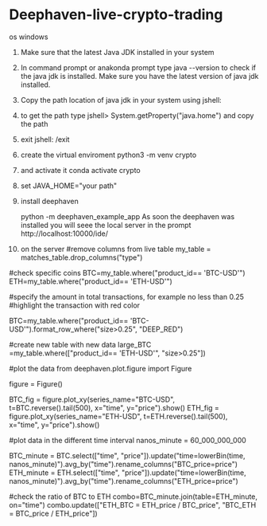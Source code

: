 # Deephaven-live-crypto-trading
os windows

1. Make sure that the latest Java JDK installed in your system
2. In command prompt or anakonda prompt type 
   java --version to check if the java jdk is installed. Make sure you have the latest version of java jdk installed.
3. Copy the path location of java jdk in your system using jshell: 
4. to get the path type 
   jshell> System.getProperty("java.home") and copy the path
5. exit jshell: /exit
6. create the virtual enviroment 
   python3 -m venv crypto
7. and activate it
   conda activate crypto
8. set JAVA_HOME="your path"
9. install deephaven

    python -m deephaven_example_app
    As soon the deephaven was installed you will seee the local server in the prompt
    http://localhost:10000/ide/

10. on the server
#remove columns from live table
my_table = matches_table.drop_columns("type")

#check specific coins
BTC=my_table.where("product_id== 'BTC-USD'")
ETH=my_table.where("product_id== 'ETH-USD'")


#specify the amount in total transactions, for example no less than 0.25
#highlight the transaction with red color

BTC=my_table.where("product_id== 'BTC-USD'").format_row_where("size>0.25", "DEEP_RED")

#create new table with new data
large_BTC =my_table.where(["product_id== 'ETH-USD'", "size>0.25"])

#plot the data
from deephaven.plot.figure import Figure

figure = Figure()

BTC_fig = figure.plot_xy(series_name="BTC-USD", t=BTC.reverse().tail(500), x="time", y="price").show()
ETH_fig = figure.plot_xy(series_name="ETH-USD", t=ETH.reverse().tail(500), x="time", y="price").show()

#plot data in the different time interval 
nanos_minute = 60_000_000_000

BTC_minute = BTC.select(["time", "price"]).update("time=lowerBin(time, nanos_minute)").avg_by("time").rename_columns("BTC_price=price")
ETH_minute = ETH.select(["time", "price"]).update("time=lowerBin(time, nanos_minute)").avg_by("time").rename_columns("ETH_price=price")

#check the ratio of BTC to ETH
combo=BTC_minute.join(table=ETH_minute, on="time")
combo.update(["ETH_BTC = ETH_price / BTC_price", "BTC_ETH = BTC_price / ETH_price"])
